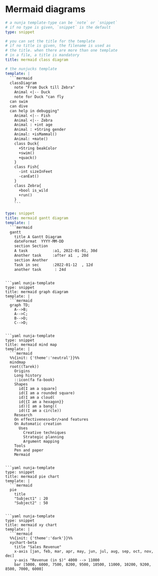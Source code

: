 # Mermaid diagrams

```yaml nunja-template
# a nunja template-type can be `note` or `snippet`
# if no type is given, `snippet` is the default
type: snippet  

# you can set the title for the template
# if no title is given, the filename is used as 
# the title. when there are more than one template 
# in a file, a title is mandatory
title: mermaid class diagram

# the nunjucks template
template: |
  ```mermaid
  classDiagram
    note "From Duck till Zebra"
    Animal <|-- Duck
    note for Duck "can fly
  can swim
  can dive
  can help in debugging"
    Animal <|-- Fish
    Animal <|-- Zebra
    Animal : +int age
    Animal : +String gender
    Animal: +isMammal()
    Animal: +mate()
    class Duck{
      +String beakColor
      +swim()
      +quack()
    }
    class Fish{
      -int sizeInFeet
      -canEat()
    }
    class Zebra{
      +bool is_wild
      +run()
    }
    ```
```

```yaml nunja-template
type: snippet  
title: mermaid gantt diagram
template: |
  ```mermaid
  gantt
    title A Gantt Diagram
    dateFormat  YYYY-MM-DD
    section Section
    A task           :a1, 2022-01-01, 30d
    Another task     :after a1  , 20d
    section Another
    Task in sec      :2022-01-12  , 12d
    another task      : 24d
  ```
```

```yaml nunja-template
type: snippet  
title: mermaid graph diagram
template: |
  ```mermaid
  graph TD;  
    A-->B;  
    A-->C;  
    B-->D;  
    C-->D;  
  ```
```

```yaml nunja-template
type: snippet  
title: mermaid mind map
template: |
  ```mermaid
  %%{init: {'theme':'neutral'}}%%
  mindmap
  root((Tarek))
    Origins
    Long history
    ::icon(fa fa-book)
    Shapes
      id[I am a square]
      id(I am a rounded square)
      id)I am a cloud(
      id{{I am a hexagon}}
      id))I am a bang((
      id((I am a circle))
    Research
    On effectiveness<br/>and features
    On Automatic creation
      Uses
        Creative techniques
        Strategic planning
        Argument mapping
    Tools
    Pen and paper
    Mermaid 
  ```
```

```yaml nunja-template
type: snippet  
title: mermaid pie chart
template: |
  ```mermaid
  pie
    title 
    "Subject1" : 20
    "Subject2" : 50 
  ```
```

```yaml nunja-template
type: snippet  
title: mermaid xy chart
template: |
  ```mermaid
  %%{init: {'theme':'dark'}}%%
  xychart-beta
    title "Sales Revenue"
    x-axis [jan, feb, mar, apr, may, jun, jul, aug, sep, oct, nov, dec]
    y-axis "Revenue (in $)" 4000 --> 11000
    bar [5000, 6000, 7500, 8200, 9500, 10500, 11000, 10200, 9200, 8500, 7000, 6000]
  ```
```